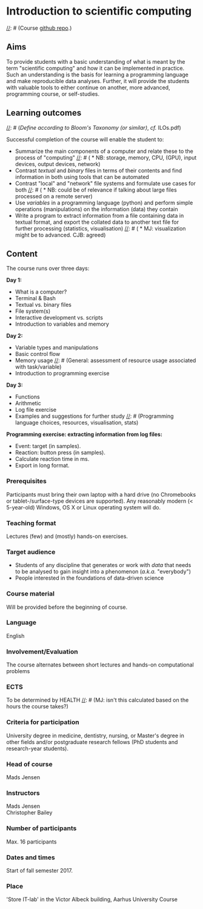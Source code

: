 # Introduction to scientific computing

[//]: # (Course [github repo](https://github.com/MadsJensen/intro_to_scientific_computing).)

## Aims ##
To provide students with a basic understanding of what is meant by the term "scientific computing" and how it can be implemented in practice. Such an understanding is the basis for learning a programming language and make reproducible data analyses. Further, it will provide the students with valuable tools to either continue on another, more advanced, programming course, or self-studies.

[//]: # (_Add a few more general aims and motivations, but already pretty good._)

## Learning outcomes

[//]: # (_Define according to Bloom's Taxonomy (or similar)_, _cf._ ILOs.pdf)

Successful completion of the course will enable the student to:

* Summarize the main components of a computer and relate these to the process of "computing"
[//]: # (    * NB: storage, memory, CPU, (GPU), input devices, output devices, network)
* Contrast _textual_ and _binary_ files in terms of their contents and find information in both using tools that can be automated
* Contrast "local" and "network" file systems and formulate use cases for both
[//]: # (    * NB: could be of relevance if talking about large files processed on a remote server)
* Use _variables_ in a programming language (python) and perform simple operations (manipulations) on the information (data) they contain
* Write a program to extract information from a file containing data in textual format, and export the collated data to another text file for further processing (statistics, visualisation)
[//]: # (     * MJ: visualization might be to advanced. CJB: agreed)


## Content
The course runs over three days:

[//]: # (Thought: Maybe it would be good to talk about "pipes" as a metaphor for linking functions.)

[//]: # (NB: below is likely to change order when we start writing the exercises!)

**Day 1:**

* What is a computer?
* Terminal & Bash
* Textual vs. binary files
* File system(s)
* Interactive development vs. scripts
* Introduction to variables and memory

**Day 2:**

* Variable types and manipulations
* Basic control flow
* Memory usage
[//]: # (General: assessment of resource usage associated with task/variable)
* Introduction to programming exercise

**Day 3:**

* Functions
* Arithmetic
* Log file exercise
* Examples and suggestions for further study
[//]: # (Programming language choices, resources, visualisation, stats)

[//]: # (The following should probably be moved to the beginning of the notebook "Exx-Parsing_Logfile.ipynb")

**Programming exercise: extracting information from log files:**

* Event: target (in samples).
* Reaction: button press (in samples).
* Calculate reaction time in ms.
* Export in long format.


### Prerequisites

Participants must bring their own laptop with a hard drive (no Chromebooks or tablet-/surface-type devices are supported). Any reasonably modern (< 5-year-old) Windows, OS X or Linux operating system will do.

### Teaching format

Lectures (few) and (mostly) hands-on exercises.

### Target audience

* Students of any discipline that generates or work with _data_ that needs to be analysed to gain insight into a phenomenon (_a.k.a._ "everybody")
* People interested in the foundations of data-driven science

### Course material

Will be provided before the beginning of course.

### Language

English

### Involvement/Evaluation

The course alternates between short lectures and hands-on computational problems

### ECTS
To be determined by HEALTH
[//]: # (MJ: isn't this calculated based on the hours the course takes?)

### Criteria for participation

University degree in medicine, dentistry, nursing, or Master's degree in other fields and/or postgraduate research fellows (PhD students and research-year students).

### Head of course
Mads Jensen

### Instructors
Mads Jensen\
Christopher Bailey

### Number of participants
Max. 16 participants

### Dates and times
Start of fall semester 2017.

### Place

'Store IT-lab' in the Victor Albeck building, Aarhus University Course
